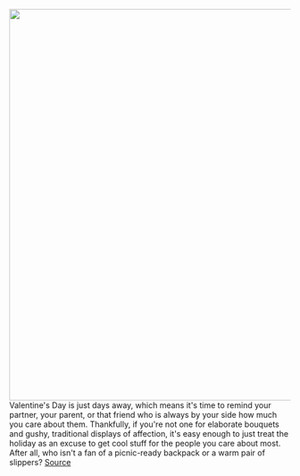 <img src='https://cdn.vox-cdn.com/thumbor/WYd15CMoBPrFydX1JAS26SOOCWU=/0x0:2040x1360/1200x675/filters:focal(857x517:1183x843)/cdn.vox-cdn.com/uploads/chorus_image/image/70438919/acastro_220125_4971_0001.0.jpg' width='700px' /><br/>
Valentine's Day is just days away, which means it's time to remind your partner, your parent, or that friend who is always by your side how much you care about them. Thankfully, if you're not one for elaborate bouquets and gushy, traditional displays of affection, it's easy enough to just treat the holiday as an excuse to get cool stuff for the people you care about most. After all, who isn't a fan of a picnic-ready backpack or a warm pair of slippers?
<a href='https://www.theverge.com/22890136/valentines-day-2022-gift-ideas-couples-boyfriend-girlfriend-partner-friend'> Source <a/>